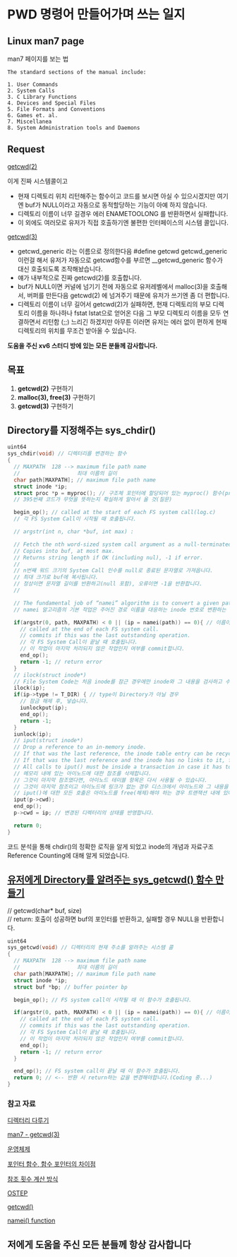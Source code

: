 # PWD 명령어 만들어가며 쓰는 일지

## Linux man7 page

man7 페이지를 보는 법

    The standard sections of the manual include:

    1. User Commands
    2. System Calls
    3. C Library Functions
    4. Devices and Special Files
    5. File Formats and Conventions
    6. Games et. al.
    7. Miscellanea
    8. System Administration tools and Daemons

## Request

[getcwd(2)](https://github.com/torvalds/linux/blob/dcf8e5633e2e69ad60b730ab5905608b756a032f/fs/d_path.c#L412)  
  
이게 진짜 시스템콜이고  
  
* 현재 디렉토리 위치 리턴해주는 함수이고  코드를 보시면 아실 수 있으시겠지만 여기엔 buf가 NULL이라고 자동으로 동적할당하는 기능이 아예 하지 않습니다.
* 디렉토리 이름이 너무 길경우 에러 ENAMETOOLONG 를 반환하면서 실패합니다.
* 이 외에도 여러모로 유저가 직접 호출하기엔 불편한 인터페이스의 시스템 콜입니다.
  
[getcwd(3)](https://sourceware.org/git/?p=glibc.git;a=blob;f=sysdeps/unix/sysv/linux/getcwd.c)  
  
* getcwd_generic 라는 이름으로 정의한다음 #define getcwd getcwd_generic 이런걸 해서 유저가 자동으로 getcwd함수를 부르면 __getcwd_generic 함수가 대신 호출되도록 조작해놨습니다.
* 얘가 내부적으로 진짜 getcwd(2)를 호출합니다.
* buf가 NULL이면 커널에 넘기기 전에 자동으로 유저레벨에서 malloc(3)을 호출해서, 버퍼를 만든다음 getcwd(2) 에 넘겨주기 때문에 유저가 쓰기엔 좀 더 편합니다.
* 디렉토리 이름이 너무 길어서 getcwd(2)가 실패하면, 현재 디렉토리의 부모 디렉토리 이름을 하나하나 fstat lstat으로 얻어온 다음 그 부모 디렉토리 이름을 모두 연결하면서 리턴함 (;;) 느리긴 하겠지만 아무튼 이러면 유저는 에러 없이 편하게 현재 디렉토리의 위치를 무조건 받아올 수 있습니다.

**도움을 주신 xv6 스터디 방에 있는 모든 분들께 감사합니다.**

## 목표

1. **getcwd(2)** 구현하기  
2. **malloc(3), free(3)** 구현하기  
3. **getcwd(3)** 구현하기  

## Directory를 지정해주는 sys_chdir()

```c
uint64
sys_chdir(void) // 디렉터리를 변경하는 함수
{
  // MAXPATH  128 --> maximum file path name
  //                  최대 이름의 길이
  char path[MAXPATH]; // maximum file path name
  struct inode *ip;
  struct proc *p = myproc(); // 구조체 포인터에 할당되어 있는 myproc() 함수(proc.c)
  // 395번째 코드가 무엇을 뜻하는지 확실하게 알아서 올 것(질문)

  begin_op(); // called at the start of each FS system call(log.c)
  // 각 FS System Call이 시작될 때 호출됩니다.

  // argstr(int n, char *buf, int max) :

  // Fetch the nth word-sized system call argument as a null-terminated string.
  // Copies into buf, at most max.
  // Returns string length if OK (including nul), -1 if error.
  // 
  // n번째 워드 크기의 System Call 인수를 null로 종료된 문자열로 가져옵니다.
  // 최대 크기로 buf에 복사됩니다.
  // 정상이면 문자열 길이를 반환하고(null 포함), 오류이면 -1을 반환합니다.
  //

  // The fundamental job of “namei” algorithm is to convert a given path name to the corresponding inode number.
  // namei 알고리즘의 기본 작업은 주어진 경로 이름을 대응하는 inode 번호로 변환하는 것입니다.

  if(argstr(0, path, MAXPATH) < 0 || (ip = namei(path)) == 0){ // 이름이 최대 길이를 초과할 경우
    // called at the end of each FS system call.
    // commits if this was the last outstanding operation.
    // 각 FS System Call이 끝날 때 호출됩니다.
    // 이 작업이 마지막 처리되지 않은 작업인지 여부를 commit합니다.
    end_op();
    return -1; // return error
  }
  // ilock(struct inode*)
  // File System Code는 처음 inode를 잠근 경우에만 inode와 그 내용을 검사하고 수정할 수 있습니다.
  ilock(ip);
  if(ip->type != T_DIR) { // type이 Directory가 아닐 경우
    // 잠금 해제 후, 넣습니다.
    iunlockput(ip);
    end_op();
    return -1;
  }
  iunlock(ip);
  // iput(struct inode*)
  // Drop a reference to an in-memory inode.
  // If that was the last reference, the inode table entry can be recycled.
  // If that was the last reference and the inode has no links to it, free the inode (and its content) on disk.
  // All calls to iput() must be inside a transaction in case it has to free the inode.
  // 메모리 내에 있는 아이노드에 대한 참조를 삭제합니다.
  // 그것이 마지막 참조였다면, 아이노드 테이블 항목은 다시 사용될 수 있습니다.
  // 그것이 마지막 참조이고 아이노드에 링크가 없는 경우 디스크에서 아이노드와 그 내용을 해제합니다.
  // iput()에 대한 모든 호출은 아이노드를 free(해제)해야 하는 경우 트랜잭션 내에 있어야 합니다.
  iput(p->cwd);
  end_op();
  p->cwd = ip; // 변경된 디렉터리의 상태를 반영합니다.

  return 0;
}
```

코드 분석을 통해 chdir()의 정확한 로직을 알게 되었고 inode의 개념과 자료구조 Reference Counting에 대해 알게 되었습니다.

## [유저에게 Directory를 알려주는 sys_getcwd() 함수 만들기](https://man7.org/linux/man-pages/man3/getcwd.3.html)

// getcwd(char* buf, size)  
// return: 호출이 성공하면 buf의 포인터를 반환하고, 실패할 경우 NULL을 반환합니다.  

```c
uint64
sys_getcwd(void) // 디렉터리의 현재 주소를 알려주는 시스템 콜
{
  // MAXPATH  128 --> maximum file path name
  //                  최대 이름의 길이
  char path[MAXPATH]; // maximum file path name
  struct inode *ip;
  struct buf *bp; // buffer pointer bp

  begin_op(); // FS system call이 시작될 때 이 함수가 호출됩니다.

  if(argstr(0, path, MAXPATH) < 0 || (ip = namei(path)) == 0){ // 이름이 최대 길이를 초과할 경우
    // called at the end of each FS system call.
    // commits if this was the last outstanding operation.
    // 각 FS System Call이 끝날 때 호출됩니다.
    // 이 작업이 마지막 처리되지 않은 작업인지 여부를 commit합니다.
    end_op();
    return -1; // return error
  }

  end_op(); // FS system call이 끝날 때 이 함수가 호출됩니다.
  return 0; // <-- 반환 시 return하는 값을 변경해야합니다.(Coding 중...)
}
```

### 참고 자료

[디렉터리 다루기](https://velog.io/@jyong0719/%EB%94%94%EB%A0%89%ED%86%A0%EB%A6%AC-%EB%8B%A4%EB%A3%A8%EA%B8%B0)

[man7 - getcwd(3)](https://man7.org/linux/man-pages/man3/getcwd.3.html)

[운영체제](https://chul2-ing.tistory.com/39)

[포인터 함수, 함수 포인터의 차이점](https://visualguide.org/ko/c-%ED%8F%AC%EC%9D%B8%ED%84%B0%EC%97%90-%EB%8C%80%ED%95%9C-%ED%8F%AC%EC%9D%B8%ED%84%B0-%ED%95%A8%EC%88%98%EC%97%90-%EB%8C%80%ED%95%9C-%ED%8F%AC%EC%9D%B8%ED%84%B0-%EC%98%88%EC%A0%9C%EC%99%80-%ED%95%A8)

[참조 횟수 계산 방식](https://ko.wikipedia.org/wiki/%EC%B0%B8%EC%A1%B0_%ED%9A%9F%EC%88%98_%EA%B3%84%EC%82%B0_%EB%B0%A9%EC%8B%9D)

[OSTEP](https://pages.cs.wisc.edu/~remzi/OSTEP/Korean/)

[getcwd()](https://www.it-note.kr/209)

[namei() function](https://www.quora.com/Linux-Kernel-How-do-the-path-look-up-mechanism-namei-work-in-Linux)

## 저에게 도움을 주신 모든 분들께 항상 감사합니다

